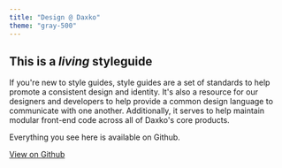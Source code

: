 ```yaml
---
title: "Design @ Daxko"
theme: "gray-500"
---
```


<div class="grid">
  <div class="col-12">
    <h2>This is a <em>living</em> styleguide</h2>
  </div>
  <div class="col-4">
    <p>If you're new to style guides, style guides are a set of standards to help promote a consistent design and identity. It's also a resource for our designers and developers to help provide a common design language to communicate with one another. Additionally, it serves to help maintain modular front-end code across all of Daxko's core products.</p>
  </div>
  <div class="col-8 text-center">
    <p>Everything you see here is available on Github.</p>
    <a href="https://github.com/daxko/design" class="btn btn-large">View on Github</a>
  </div>
</div>